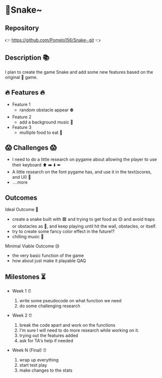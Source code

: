 # :snake:Snake~

## Repository
:point_right: <https://github.com/Pomelo156/Snake-.git> :point_left:

## Description :books:
I plan to create the game Snake and add some new features based on the original :snake: game.

## :fire: Features :fire:
- Feature 1
	- random obstacle appear :no_entry:
- Feature 2
  	- add a background music :musical_note:
- Feature 3
	- multiple food to eat :icecream:

## :scream: Challenges :scream:
- I need to do a little research on pygame about allowing the player to use their keyboard :arrow_up: :arrow_right: :arrow_down: :arrow_left:
- A little research on the font pygame has, and use it in the text(scores, and UI)  :abcd:
- ....more

## Outcomes

Ideal Outcome :star_struck:
- create a snake built with :green_square: and trying to get food as :yellow_circle: and avoid traps or obstacles as :small_red_triangle:, and keep playing until hit the wall, obstacles, or itself.
- try to create some fancy color effect in the future:interrobang:
- chilling music :musical_note:

Minimal Viable Outcome :cry:
- the very basic function of the game
- how about just make it playable QAQ
 

## Milestones :hourglass_flowing_sand:

- Week 1 :alarm_clock:
  1. write some pseudocode on what function we need
  2. do some challenging research

- Week 2 :alarm_clock:
  1. break the code apart and work on the functions
  2. I'm sure I will need to do more research while working on it.
  3. trying out the features added
  4. ask for TA's help if needed

- Week N (Final) :alarm_clock:
  1. wrap up everything
  2. start test play
  3. make changes to the stats
